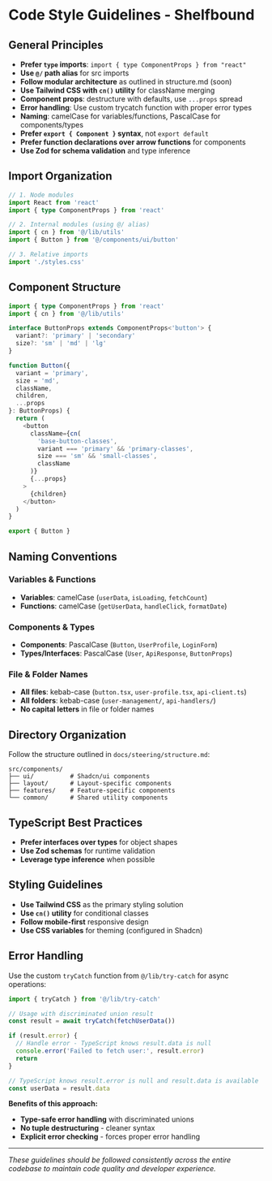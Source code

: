# Code Style Guidelines - Shelfbound

## General Principles

- **Prefer `type` imports**: `import { type ComponentProps } from "react"`
- **Use `@/` path alias** for src imports
- **Follow modular architecture** as outlined in structure.md (soon)
- **Use Tailwind CSS with `cn()` utility** for className merging
- **Component props**: destructure with defaults, use `...props` spread
- **Error handling**: Use custom trycatch function with proper error types
- **Naming**: camelCase for variables/functions, PascalCase for components/types
- **Prefer `export { Component }` syntax**, not `export default`
- **Prefer function declarations over arrow functions** for components
- **Use Zod for schema validation** and type inference

## Import Organization

```typescript
// 1. Node modules
import React from 'react'
import { type ComponentProps } from 'react'

// 2. Internal modules (using @/ alias)
import { cn } from '@/lib/utils'
import { Button } from '@/components/ui/button'

// 3. Relative imports
import './styles.css'
```

## Component Structure

```typescript
import { type ComponentProps } from 'react'
import { cn } from '@/lib/utils'

interface ButtonProps extends ComponentProps<'button'> {
  variant?: 'primary' | 'secondary'
  size?: 'sm' | 'md' | 'lg'
}

function Button({
  variant = 'primary',
  size = 'md',
  className,
  children,
  ...props
}: ButtonProps) {
  return (
    <button
      className={cn(
        'base-button-classes',
        variant === 'primary' && 'primary-classes',
        size === 'sm' && 'small-classes',
        className
      )}
      {...props}
    >
      {children}
    </button>
  )
}

export { Button }
```

## Naming Conventions

### Variables & Functions

- **Variables**: camelCase (`userData`, `isLoading`, `fetchCount`)
- **Functions**: camelCase (`getUserData`, `handleClick`, `formatDate`)

### Components & Types

- **Components**: PascalCase (`Button`, `UserProfile`, `LoginForm`)
- **Types/Interfaces**: PascalCase (`User`, `ApiResponse`, `ButtonProps`)

### File & Folder Names

- **All files**: kebab-case (`button.tsx`, `user-profile.tsx`, `api-client.ts`)
- **All folders**: kebab-case (`user-management/`, `api-handlers/`)
- **No capital letters** in file or folder names

## Directory Organization

Follow the structure outlined in `docs/steering/structure.md`:

```
src/components/
├── ui/          # Shadcn/ui components
├── layout/      # Layout-specific components
├── features/    # Feature-specific components
└── common/      # Shared utility components
```

## TypeScript Best Practices

- **Prefer interfaces over types** for object shapes
- **Use Zod schemas** for runtime validation
- **Leverage type inference** when possible

## Styling Guidelines

- **Use Tailwind CSS** as the primary styling solution
- **Use `cn()` utility** for conditional classes
- **Follow mobile-first** responsive design
- **Use CSS variables** for theming (configured in Shadcn)

## Error Handling

Use the custom `tryCatch` function from `@/lib/try-catch` for async operations:

```typescript
import { tryCatch } from '@/lib/try-catch'

// Usage with discriminated union result
const result = await tryCatch(fetchUserData())

if (result.error) {
  // Handle error - TypeScript knows result.data is null
  console.error('Failed to fetch user:', result.error)
  return
}

// TypeScript knows result.error is null and result.data is available
const userData = result.data
```

**Benefits of this approach:**

- **Type-safe error handling** with discriminated unions
- **No tuple destructuring** - cleaner syntax
- **Explicit error checking** - forces proper error handling

---

_These guidelines should be followed consistently across the entire codebase to maintain code quality and developer experience._
